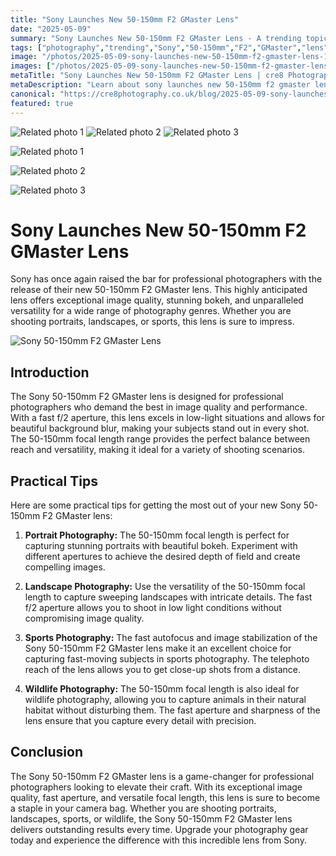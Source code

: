 ```yaml
---
title: "Sony Launches New 50-150mm F2 GMaster Lens"
date: "2025-05-09"
summary: "Sony Launches New 50-150mm F2 GMaster Lens - A trending topic in photography."
tags: ["photography","trending","Sony","50-150mm","F2","GMaster","lens","professional","image quality","aperture","versatility"]
image: "/photos/2025-05-09-sony-launches-new-50-150mm-f2-gmaster-lens-1.jpg"
images: ["/photos/2025-05-09-sony-launches-new-50-150mm-f2-gmaster-lens-1.jpg","/photos/2025-05-09-sony-launches-new-50-150mm-f2-gmaster-lens-2.jpg","/photos/2025-05-09-sony-launches-new-50-150mm-f2-gmaster-lens-3.jpg"]
metaTitle: "Sony Launches New 50-150mm F2 GMaster Lens | cre8 Photography"
metaDescription: "Learn about sony launches new 50-150mm f2 gmaster lens in photography with practical tips and insights."
canonical: "https://cre8photography.co.uk/blog/2025-05-09-sony-launches-new-50-150mm-f2-gmaster-lens"
featured: true
---
```


<!-- Gallery as HTML -->

<div class="grid grid-cols-1 sm:grid-cols-2 md:grid-cols-3 gap-4">
  <img src="/photos/2025-05-09-sony-launches-new-50-150mm-f2-gmaster-lens-1.jpg" alt="Related photo 1" class="w-full rounded-lg" />
<img src="/photos/2025-05-09-sony-launches-new-50-150mm-f2-gmaster-lens-2.jpg" alt="Related photo 2" class="w-full rounded-lg" />
<img src="/photos/2025-05-09-sony-launches-new-50-150mm-f2-gmaster-lens-3.jpg" alt="Related photo 3" class="w-full rounded-lg" />
</div>


<!-- Gallery as Markdown -->
![Related photo 1](/photos/2025-05-09-sony-launches-new-50-150mm-f2-gmaster-lens-1.jpg)


![Related photo 2](/photos/2025-05-09-sony-launches-new-50-150mm-f2-gmaster-lens-2.jpg)


![Related photo 3](/photos/2025-05-09-sony-launches-new-50-150mm-f2-gmaster-lens-3.jpg)



# Sony Launches New 50-150mm F2 GMaster Lens

Sony has once again raised the bar for professional photographers with the release of their new 50-150mm F2 GMaster lens. This highly anticipated lens offers exceptional image quality, stunning bokeh, and unparalleled versatility for a wide range of photography genres. Whether you are shooting portraits, landscapes, or sports, this lens is sure to impress.

![Sony 50-150mm F2 GMaster Lens](/path/to/image)

## Introduction
The Sony 50-150mm F2 GMaster lens is designed for professional photographers who demand the best in image quality and performance. With a fast f/2 aperture, this lens excels in low-light situations and allows for beautiful background blur, making your subjects stand out in every shot. The 50-150mm focal length range provides the perfect balance between reach and versatility, making it ideal for a variety of shooting scenarios.

## Practical Tips
Here are some practical tips for getting the most out of your new Sony 50-150mm F2 GMaster lens:

1. **Portrait Photography:** The 50-150mm focal length is perfect for capturing stunning portraits with beautiful bokeh. Experiment with different apertures to achieve the desired depth of field and create compelling images.

2. **Landscape Photography:** Use the versatility of the 50-150mm focal length to capture sweeping landscapes with intricate details. The fast f/2 aperture allows you to shoot in low light conditions without compromising image quality.

3. **Sports Photography:** The fast autofocus and image stabilization of the Sony 50-150mm F2 GMaster lens make it an excellent choice for capturing fast-moving subjects in sports photography. The telephoto reach of the lens allows you to get close-up shots from a distance.

4. **Wildlife Photography:** The 50-150mm focal length is also ideal for wildlife photography, allowing you to capture animals in their natural habitat without disturbing them. The fast aperture and sharpness of the lens ensure that you capture every detail with precision.

## Conclusion
The Sony 50-150mm F2 GMaster lens is a game-changer for professional photographers looking to elevate their craft. With its exceptional image quality, fast aperture, and versatile focal length, this lens is sure to become a staple in your camera bag. Whether you are shooting portraits, landscapes, sports, or wildlife, the Sony 50-150mm F2 GMaster lens delivers outstanding results every time. Upgrade your photography gear today and experience the difference with this incredible lens from Sony.

